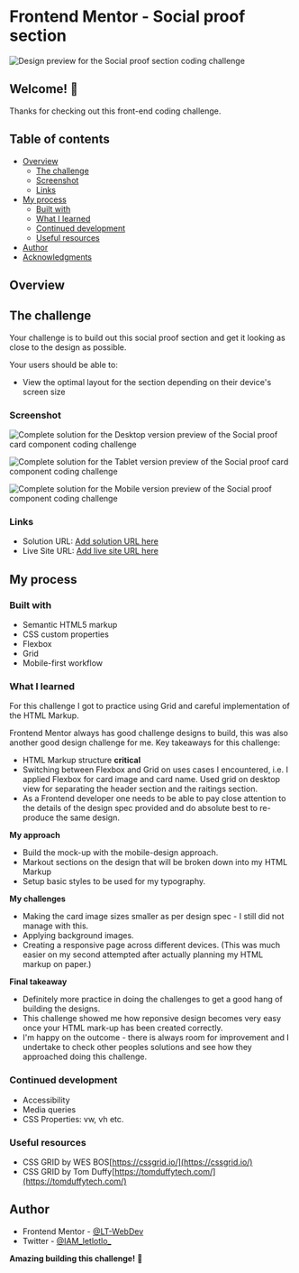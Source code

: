 # Frontend Mentor - Social proof section

![Design preview for the Social proof section coding challenge](./design/desktop-preview.jpg)

## Welcome! 👋

Thanks for checking out this front-end coding challenge.

## Table of contents

- [Overview](#overview)
  - [The challenge](#the-challenge)
  - [Screenshot](#screenshot)
  - [Links](#links)
- [My process](#my-process)
  - [Built with](#built-with)
  - [What I learned](#what-i-learned)
  - [Continued development](#continued-development)
  - [Useful resources](#useful-resources)
- [Author](#author)
- [Acknowledgments](#acknowledgments)

## Overview

## The challenge

Your challenge is to build out this social proof section and get it looking as close to the design as possible.

Your users should be able to:

- View the optimal layout for the section depending on their device's screen size

### Screenshot

![Complete solution for the Desktop version preview of the Social proof  card component coding challenge](screenshots/desktop--version.jpeg)

![Complete solution for the Tablet version preview of the Social proof  card component coding challenge](screenshots/tablet--version.jpeg)

![Complete solution for the Mobile version preview of the Social proof component coding challenge](screenshots/mobile--version.jpeg)

### Links

- Solution URL: [Add solution URL here](https://your-solution-url.com)
- Live Site URL: [Add live site URL here](https://your-live-site-url.com)

## My process

### Built with

- Semantic HTML5 markup
- CSS custom properties
- Flexbox
- Grid
- Mobile-first workflow

### What I learned

For this challenge I got to practice using Grid and careful implementation of the HTML Markup.

Frontend Mentor always has good challenge designs to build, this was also another good design challenge for me. Key takeaways for this challenge:
- HTML Markup structure **critical**
- Switching between Flexbox and Grid on uses cases I encountered, i.e. I applied Flexbox for card image and card name. Used grid on desktop view for separating the header section and the raitings section.
- As a Frontend developer one needs to be able to pay close attention to the details of the design spec provided and do absolute best to re-produce the same design.

**My approach**
- Build the mock-up with the mobile-design approach.
- Markout sections on the design that will be broken down into my HTML Markup
- Setup basic styles to be used for my typography.

**My challenges**
- Making the card image sizes smaller as per design spec - I still did not manage with this.
- Applying background images.
- Creating a responsive page across different devices. (This was much easier on my second attempted after actually planning my HTML markup on paper.)

**Final takeaway**
- Definitely more practice in doing the challenges to get a good hang of building the designs.
- This challenge showed me how reponsive design becomes very easy once your HTML mark-up has been created correctly.
- I'm happy on the outcome - there is always room for improvement and I undertake to check other peoples solutions and see how they approached doing this challenge.

### Continued development

- Accessibility
- Media queries 
- CSS Properties: vw, vh etc.

### Useful resources

- CSS GRID by WES BOS[https://cssgrid.io/](https://cssgrid.io/)
- CSS GRID by Tom Duffy[https://tomduffytech.com/](https://tomduffytech.com/)

## Author

- Frontend Mentor - [@LT-WebDev](https://www.frontendmentor.io/profile/LT-WebDev)
- Twitter - [@IAM_letlotlo_](https://www.twitter.com/IAM_letlotlo_)

**Amazing building this challenge!** 🚀
